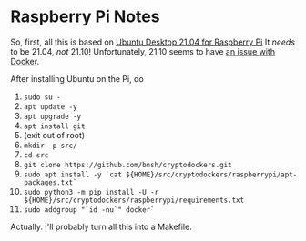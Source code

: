 # Raspberry Pi Notes

So, first, all this is based on [Ubuntu Desktop 21.04 for Raspberry Pi](https://ubuntu.com/download/raspberry-pi) It *needs* to be 21.04, *not* 21.10! Unfortunately, 21.10 seems to have [an issue with Docker](https://forum.storj.io/t/ubuntu-21-10-os-update-problem-with-the-node/15763).

After installing Ubuntu on the Pi, do

1. `sudo su -` 
2. `apt update -y`
3. `apt upgrade -y`
4. `apt install git`
5. (exit out of root)
6. `mkdir -p src/`
7. `cd src`
8. `git clone https://github.com/bnsh/cryptodockers.git`
9. ```sudo apt install -y `cat ${HOME}/src/cryptodockers/raspberrypi/apt-packages.txt` ```
10. `sudo python3 -m pip install -U -r ${HOME}/src/cryptodockers/raspberrypi/requirements.txt`
11. ```sudo addgroup "`id -nu`" docker` ```

Actually. I'll probably turn all this into a Makefile.
